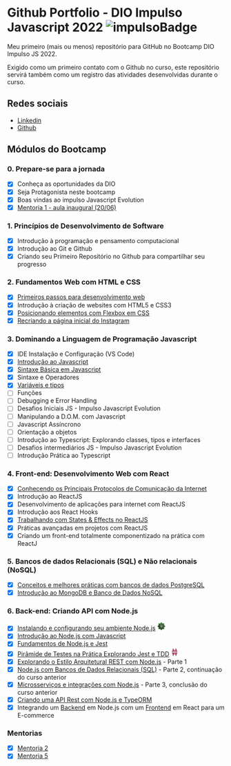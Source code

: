 # Github Portfolio - DIO Impulso Javascript 2022 ![impulsoBadge](https://user-images.githubusercontent.com/2355303/178139040-14ab6519-a09d-46b2-b78d-f315a065d848.png)

Meu primeiro (mais ou menos) repositório para GitHub no Bootcamp DIO Impulso JS 2022.

Exigido como um primeiro contato com o Github no curso, este repositório servirá também como um registro das atividades desenvolvidas durante o curso.

## Redes sociais
* [Linkedin](https://www.linkedin.com/in/pedrocarvalhoeng/)
* [Github](https://github.com/Pitossomo)

## Módulos do Bootcamp
### 0. Prepare-se para a jornada
- [x] Conheça as oportunidades da DIO
- [x] Seja Protagonista neste bootcamp
- [x] Boas vindas ao impulso Javascript Evolution
- [x] [Mentoria 1 - aula inaugural (20/06)](./Modulo%200/Mentoria.md)

### 1. Princípios de Desenvolvimento de Software
- [x] Introdução à programação e pensamento computacional
- [x] Introdução ao Git e Github
- [x] Criando seu Primeiro Repositório no Github para compartilhar seu progresso

### 2. Fundamentos Web com HTML e CSS
- [x] [Primeiros passos para desenvolvimento web](./Modulo%202/2.1%20Primeiros%20passos%20para%20WebDev.md)
- [x] Introdução à criação de websites com HTML5 e CSS3
- [x] [Posicionando elementos com Flexbox em CSS](https://pitossomo.github.io/DIOImpulso22-FlexBox/)
- [x] [Recriando a página inicial do Instagram](https://pitossomo.github.io/instagram-login-clone/)

### 3. Dominando a Linguagem de Programação Javascript
- [x] IDE Instalação e Configuração (VS Code)
- [x] [Introdução ao Javascript](https://pitossomo.github.io/reimagined-train/)
- [x] [Sintaxe Básica em Javascript](https://pitossomo.github.io/scaling-invention/)
- [x] Sintaxe e Operadores
- [x] [Variáveis e tipos](./Modulo%203//3.5%20Vari%C3%A1veis%20e%20Tipos%20com%20JS.md)
- [ ] Funções
- [ ] Debugging e Error Handling
- [ ] Desafios Iniciais JS - Impulso Javascript Evolution
- [ ] Manipulando a D.O.M. com Javascript
- [ ] Javascript Assíncrono
- [ ] Orientação a objetos
- [ ] Introdução ao Typescript: Explorando classes, tipos e interfaces
- [ ] Desafios intermediários JS - Impulso Javascript Evolution
- [ ] Introdução Prática ao Typescript

### 4. Front-end: Desenvolvimento Web com React
- [x] [Conhecendo os Principais Protocolos de Comunicação da Internet](./Modulo%204/4.1%20Protocolos%20de%20comunica%C3%A7%C3%A3o.md)
- [x] Introdução ao ReactJS
- [x] Desenvolvimento de aplicações para internet com ReactJS
- [x] Introdução aos React Hooks
- [x] [Trabalhando com States & Effects no ReactJS](./Modulo%204/4.5%20React%20com%20Hooks%20%26%20State.md)
- [x] Práticas avançadas em projetos com ReactJS
- [x] Criando um front-end totalmente componentizado na prática com ReactJ

### 5. Bancos de dados Relacionais (SQL) e Não relacionais (NoSQL)
- [x] [Conceitos e melhores práticas com bancos de dados PostgreSQL](./Modulo%205/5.1%20Bancos%20de%20dados%20relacionais%20e%20SQL%20.md)
- [x] [Introdução ao MongoDB e Banco de Dados NoSQL](./Modulo%205/5.2%20MongoDB%20e%20NoSQL.md)

### 6. Back-end: Criando API com Node.js
- [x] [Instalando e configurando seu ambiente Node.js](./Modulo%206/6.1%20Instalando%20e%20configurando%20seu%20ambiente%20NodeJS.md) ![badgeIntroNodeSm](./imagens/badgeIntroNodeSmall.png)
- [x] [Introdução ao Node.js com Javascript](./Modulo%206/6.2%20Introdu%C3%A7%C3%A3o%20ao%20NodeJS%20com%20Javascript.md)
- [x] [Fundamentos de Node.js e Jest](https://github.com/Pitossomo/dio-node-jest-22)
- [x] [Pirâmide de Testes na Prática Explorando Jest e TDD](https://github.com/Pitossomo/stunning-funicular) ![badgeTDD](./imagens/badgeTDDNodeJestSmall.png)
- [x] [Explorando o Estilo Arquitetural REST com Node.js](https://github.com/Pitossomo/urban-adventure) - Parte 1
- [x] [Node.js com Bancos de Dados Relacionais (SQL)](https://github.com/Pitossomo/urban-adventure) - Parte 2, continuação do curso anterior
- [x] [Microsserviços e integrações com Node.js](https://github.com/Pitossomo/urban-adventure) - Parte 3, conclusão do curso anterior
- [x] [Criando uma API Rest com Node.js e TypeORM](https://github.com/Pitossomo/typeORM-dio-api)
- [x] Integrando um [Backend](https://github.com/Pitossomo/api-dioshopping) em Node.js com um [Frontend](https://github.com/Pitossomo/dioshopping) em React para um E-commerce

### Mentorias
- [x] [Mentoria 2](./Mentorias/Live%202.md)
- [x] [Mentoria 5](./Mentorias/Live%205.md)